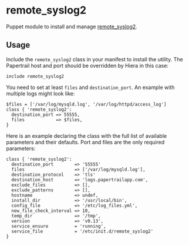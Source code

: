 # remote_syslog2

Puppet module to install and manage [remote_syslog2][remote_syslog2].

## Usage

Include the `remote_syslog2` class in your manifest to install the utility. The Papertrail host and port should be overridden by Hiera in this case:

```puppet
include remote_syslog2
```

You need to set at least `files` and `destination_port`. An example with multiple logs might look like:

```puppet
$files = ['/var/log/mysqld.log', '/var/log/httpd/access_log']
class { 'remote_syslog2':
  destination_port => 55555,
  files            => $files,
}
```

Here is an example declaring the class with the full list of available parameters and their defaults. Port and files are the only required parameters:

```puppet
class { 'remote_syslog2':
  destination_port        => '55555'
  files                   => ['/var/log/mysqld.log'],
  destination_protocol    => 'tls'
  destination_host        => 'logs.papertrailapp.com',
  exclude_files           => [],
  exclude_patterns        => [],
  hostname                => undef,
  install_dir             => '/usr/local/bin',
  config_file             => '/etc/log_files.yml',
  new_file_check_interval => 10,
  temp_dir                => '/tmp',
  version                 => 'v0.13',
  service_ensure          = 'running',
  service_file            = '/etc/init.d/remote_syslog2'
}
```

[remote_syslog2]: https://github.com/papertrail/remote_syslog2
